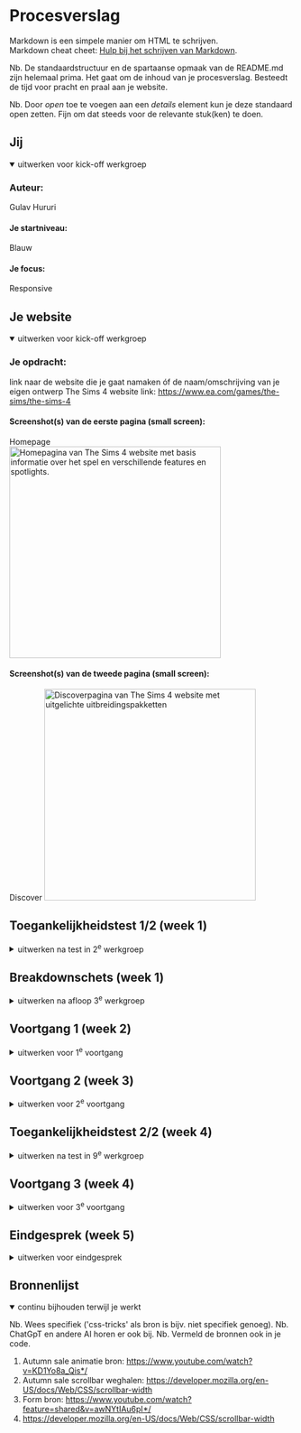 # Procesverslag
Markdown is een simpele manier om HTML te schrijven.  
Markdown cheat cheet: [Hulp bij het schrijven van Markdown](https://github.com/adam-p/markdown-here/wiki/Markdown-Cheatsheet).

Nb. De standaardstructuur en de spartaanse opmaak van de README.md zijn helemaal prima. Het gaat om de inhoud van je procesverslag. Besteedt de tijd voor pracht en praal aan je website.

Nb. Door *open* toe te voegen aan een *details* element kun je deze standaard open zetten. Fijn om dat steeds voor de relevante stuk(ken) te doen.





## Jij

<details open>
  <summary>uitwerken voor kick-off werkgroep</summary>

  ### Auteur:
  Gulav Hururi

  #### Je startniveau:
  Blauw

  #### Je focus:
 Responsive
 
</details>





## Je website

<details open>
  <summary>uitwerken voor kick-off werkgroep</summary>

  ### Je opdracht:
  link naar de website die je gaat namaken óf de naam/omschrijving van je eigen ontwerp
  The Sims 4 website 
link: https://www.ea.com/games/the-sims/the-sims-4

  #### Screenshot(s) van de eerste pagina (small screen): 
  Homepage   
  <img src="readme-images/screenshothomepage.JPG" width="375px" alt="Homepagina van The Sims 4 website met basis informatie over het spel en verschillende features en spotlights.">

  #### Screenshot(s) van de tweede pagina (small screen):
  Discover 
  <img src="readme-images/screenshotdiscoverpage.JPG" width="375px" alt="Discoverpagina van The Sims 4 website met uitgelichte uitbreidingspakketten">
 
</details>



## Toegankelijkheidstest 1/2 (week 1)

<details>
  <summary>uitwerken na test in 2<sup>e</sup> werkgroep</summary>

  ### Bevindingen
  Lijst met je bevindingen die in de test naar voren kwamen:


Global code: 
- 160 fouten met w3c validator 

Controls: 
- Focus states zijn er wel maar ze zijn niet heel duidelijk. Buttons worden iets donkerder en om de secitons is een dunne lichtblauwe lijn. 

Images: 
- Veel afbeeldingen bevatten tekst, maar dat staat niet in de alt. 

</details>

## Breakdownschets (week 1)

<details>
  <summary>uitwerken na afloop 3<sup>e</sup> werkgroep</summary>

  ### de hele pagina: 
  <img src="readme-images/breakdownhomepageeen" width="375px" alt="breakdown van de hele pagina">

   <img src="readme-images/breakdownhomepagetwee" width="375px" alt="breakdown van de hele pagina">

  <img src="readme-images/breakdownnewlyreleased" width="375px" alt="breakdown van de hele pagina">

  ### dynamisch deel (bijv menu): 
  <img src="readme-images/breakdownfooter.png" width="375px" alt="breakdown van een dynamisch deel">


</details>

## Voortgang 1 (week 2)

<details>
  <summary>uitwerken voor 1<sup>e</sup> voortgang</summary>

  ### Stand van zaken
  Voordat ik het vak FED volgde heb ik nog nooit met grids gewerkt. Ik deed eigenlijk alles met een flexbox. Op The Sims 4 website staan verschillende secties met afbeeldingen en tekst waarvoor het wel heel handig is om een grid te gebruiken, zoals de "Spotlight" section in mijn website. Daar staan 3 articles waarvan de eerste de gehele breedte is van de andere 2 naast elkaar. In de les hebben we natuurlijk geleerd hoe dat moest dus wilde ik het graag zelf uitproberen. Ik vond het lastig om onder de knie te krijgen hoe een grid werkt, omdat ik me niet zo goed kon inbeelden welke waardes op welke plek staan. Na even geoefend te hebben met de opdrachten op DLO snapte ik het wat beter en ben ik aan de slag gegaan met grids in de "Spotlight" section van mijn website. 

  <img src="readme-images/spotlightsectiongrid.png" width="375px" alt="Spotlight Sectie met grid">

  ### Agenda voor meeting
  samen met je groepje opstellen

  | student 1      | student 2          | student 3    | student 4        |
  | ---            | ---                | ---          | ---              |
  | dit bespreken  | en dit             | en ik dit    | en dan ik dat    |
  | en dat ook nog | dit als er tijd is | nog een punt | dit wil ik zeker |
  | ...            | ...                | ...          | ...              |

Agenda: 
- Werken met de grid functie 
- Welke html structurerende elementen zjin het best om te gebruiken
- Linkjes en buttons 

  ### Verslag van meeting
  hier na afloop snel de uitkomsten van de meeting vastleggen

  Tijdens het eerste voortgangsgesprek heb ik gevraagd of alles ook echt een link moest zijn, aangezien de linkjes op de echte website naar allemaal andere pagina's leiden en je maar 2 pagina's hoeft te maken. Alle linkjes mogen leiden naar de tweede pagina die je maakt. Het werd toen duidelijk dat alle linkjes op de pagina mogen leiden naar de tweede pagina die je maakt. 

  Verder had ik wat vragen over de grid functie, maar toen ik er thuis mee aan de slag ging was het al gelukt. 
</details>

## Voortgang 2 (week 3)

<details>
  <summary>uitwerken voor 2<sup>e</sup> voortgang</summary>

  ### Stand van zaken
  hier dit ging goed & dit was lastig (neem ook screenshots op van delen van je website en code)

  Ik vond het best lastig om van normale classes te switchen naar psuedo classes, omdat ik ineens moest gaan nadenken over welk element waar staat en welke class ik moet gebruiken om alleen dat element te stylen. 

  Ik kreeg bijvoorbeeld dit stuk van mijn section maar niet goed: 
  <img src="readme-images/folluwussection.png" width="375px" alt="Follow us section">

  Alles stond te dicht op elkaar en ik wist ook niet zo goed waardoor het kwam. Uiteindelijk heb ik besloten om de  "See all" button weg te laten, omdat het sowieso niet echt toegevoegde waarde had in mijn versie van de website. 

 Na even geoefend te hebben met de psuedo elementen ging het steeds beter, en kon ik bepaalde elementen stylen zonder dat andere elementen meeveranderden, zoals hier: 

  <img src="readme-images/article.png" width="375px" alt="Article met teksten op een andere manier gestyled">



</details>

## Toegankelijkheidstest 2/2 (week 4)

<details>
  <summary>uitwerken na test in 9<sup>e</sup> werkgroep</summary>

  ### Bevindingen
  Lijst met je bevindingen die in de test naar voren kwamen (geef ook aan wat er verbeterd is):

- Keyboard: 
focus style is nu veel duidelijker doordat ik een dikke blauwe border heb gemaakt voor de focusstate 

- Images: 
In de alt van afbeeldingen met tekst staat nu ook de tekst. 



</details>





## Voortgang 3 (week 4)

<details>
  <summary>uitwerken voor 3<sup>e</sup> voortgang</summary>

  ### Stand van zaken
  hier dit ging goed & dit was lastig (neem ook screenshots op van delen van je website en code)

  Hier ging ik bezig met dingen als een form en hamburgermenu. Het hamburgermenu vond ik wel lastig om te maken. Ik had namelijk een code van YouTube die ik wel begreep, maar tijdens het gesprek kwam ik erachter dat dat niet de juiste maniier was. Ik had de les waarin het hamurgermenu besproken werd ook gemist, maar na het oefenen met opdrachten van DLO, en wat aanpassingen te doen is het me gelukt om een mooi en werkend hamurgermenu te maken. 

  Ook heb ik besloten om de caroussel helemaal weg te laten, en er gewoon een horizontaal scrollbare section van te maken met overflow-x. 
   <img src="readme-images/features.png" width="375px" alt="Features Section">

  Ook was ik helemaal vergeten om mobile first te beginnen. Alles is wel responsive, maar ik heb dus van een groot naar een klein scherm gewerkt. 


  ### Agenda voor meeting
  samen met je groepje opstellen

  | student 1      | student 2          | student 3    | student 4        |
  | ---            | ---                | ---          | ---              |
  | dit bespreken  | en dit             | en ik dit    | en dan ik dat    |
  | en dat ook nog | dit als er tijd is | nog een punt | dit wil ik zeker |
  | ...            | ...                | ...          | ...              |

Agenda: 
- Hamburgermenu 
- Caroussel 
- Form 

  ### Verslag van meeting
  hier na afloop snel de uitkomsten van de meeting vastleggen

  - Het hamburgermenu moet ik nog aanpassen, omdat ik eigenlijk een soort css code in js heb gezet, terwijl dat niet de bedoeling is. En ik moet erop letten dat de knop om het hamburgermenu te openen en de knop om het menu te sluiten op dezelfde plek staan. 
  - Caroussel of weglaten of ervoor zorgen dat ik het helemaal begrijp. In plaats van een caroussel kan ik de afbeeldingen en tekst ook naast elkaar zetten en met css kunnen laten scrollen. 
  - Form focus state wat duidelijker maken en in de focusstate al feedback geven met :focus valid. 

</details>

## Eindgesprek (week 5)

<details>
  <summary>uitwerken voor eindgesprek</summary>

  ### Je uitkomst - karakteristiek screenshots:
  <img src="readme-images/uitkomstwcag1.JPG" width="375px" alt="uitomst">
  <img src="readme-images/uitkomstwcag2.JPG" width="375px" alt="uitomst">
  <img src="readme-images/uitkomstwcag3.JPG" width="375px" alt="uitomst">
  <img src="readme-images/uitkomstwcag4.JPG" width="375px" alt="uitomst">
  <img src="readme-images/uitkomstwcag5.JPG" width="375px" alt="uitomst">


Toen ik mijn website uploadde op github zag ik dat de website niet goed werkt op Safari. De footer en header zien er bijvoorbeeld zo uit: 
 <img src="readme-images/safarifooter.png" width="375px" alt="Footer op Safari">
<img src="readme-images/safariheader.png" width="375px" alt="Header op Safari">

Een paar andere sections zien er ook niet uit zoals het hoort, maar als je de website opent op FireFox ziet het er wel goed uit. Ik vind het jammer dat het niet werkt zoals het hoort, maar ik had helaas geen tijd meer om dit op te lossen. Gelukkig werken alle functies gewoon zoals het hoort op FireFox. 
 
Verder pakt de focus state ook niet goed op de image linkjes in mijn footer: 
<img src="readme-images/focusfooter.png" width="375px" alt="Focus op image in de footer">

Ik snap niet zo goed hoe dat komt. Ik heb het proberen op te lossen maar ik kwam er helaas niet uit. 
</details>




## Bronnenlijst

<details open>
  <summary>continu bijhouden terwijl je werkt</summary>

  Nb. Wees specifiek ('css-tricks' als bron is bijv. niet specifiek genoeg). 
  Nb. ChatGpT en andere AI horen er ook bij.
  Nb. Vermeld de bronnen ook in je code.

  1. Autumn sale animatie bron: https://www.youtube.com/watch?v=KD1Yo8a_Qis*/
  2. Autumn sale scrollbar weghalen: https://developer.mozilla.org/en-US/docs/Web/CSS/scrollbar-width
  3. Form bron: https://www.youtube.com/watch?feature=shared&v=awNYtIAu6pI*/
  4. https://developer.mozilla.org/en-US/docs/Web/CSS/scrollbar-width

</details>